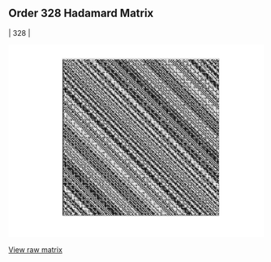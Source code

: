 ## Order 328 Hadamard Matrix

| 328 |

<img src="328.png" class="img-responsive" alt=""> 

[View raw matrix](order328.txt)
